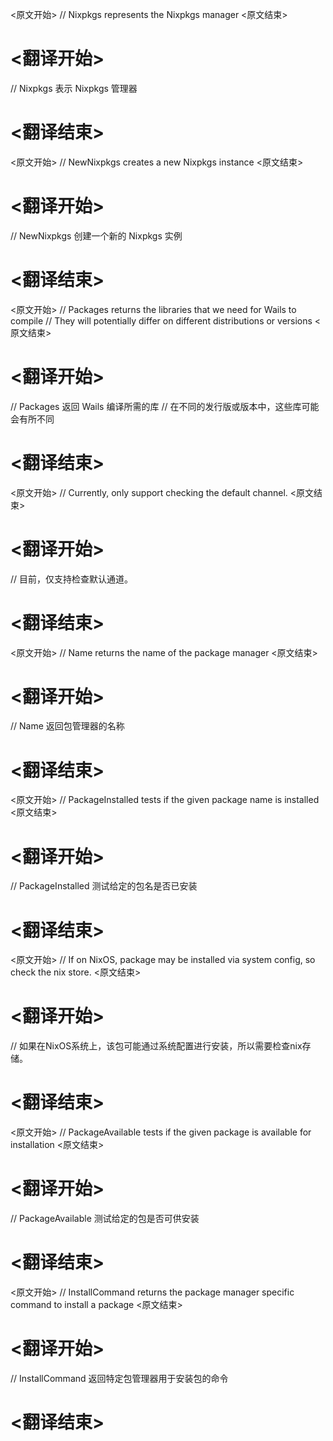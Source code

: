 
<原文开始>
// Nixpkgs represents the Nixpkgs manager
<原文结束>

# <翻译开始>
// Nixpkgs 表示 Nixpkgs 管理器
# <翻译结束>


<原文开始>
// NewNixpkgs creates a new Nixpkgs instance
<原文结束>

# <翻译开始>
// NewNixpkgs 创建一个新的 Nixpkgs 实例
# <翻译结束>


<原文开始>
// Packages returns the libraries that we need for Wails to compile
// They will potentially differ on different distributions or versions
<原文结束>

# <翻译开始>
// Packages 返回 Wails 编译所需的库
// 在不同的发行版或版本中，这些库可能会有所不同
# <翻译结束>


<原文开始>
// Currently, only support checking the default channel.
<原文结束>

# <翻译开始>
// 目前，仅支持检查默认通道。
# <翻译结束>


<原文开始>
// Name returns the name of the package manager
<原文结束>

# <翻译开始>
// Name 返回包管理器的名称
# <翻译结束>


<原文开始>
// PackageInstalled tests if the given package name is installed
<原文结束>

# <翻译开始>
// PackageInstalled 测试给定的包名是否已安装
# <翻译结束>


<原文开始>
// If on NixOS, package may be installed via system config, so check the nix store.
<原文结束>

# <翻译开始>
// 如果在NixOS系统上，该包可能通过系统配置进行安装，所以需要检查nix存储。
# <翻译结束>


<原文开始>
// PackageAvailable tests if the given package is available for installation
<原文结束>

# <翻译开始>
// PackageAvailable 测试给定的包是否可供安装
# <翻译结束>


<原文开始>
// InstallCommand returns the package manager specific command to install a package
<原文结束>

# <翻译开始>
// InstallCommand 返回特定包管理器用于安装包的命令
# <翻译结束>

